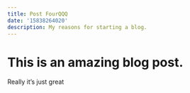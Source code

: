 ```yaml
---
title: Post FourQQQ
date: '15838264020'
description: My reasons for starting a blog.
---
```


# This is an amazing blog post.

Really it’s just great
